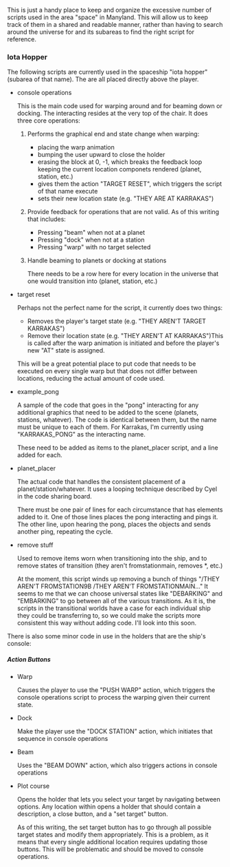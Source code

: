 This is just a handy place to keep and organize the excessive number of scripts used in the area "space" in Manyland. This will allow us to keep track of them in a shared and readable manner, rather than having to search around the universe for and its subareas to find the right script for reference.

### Iota Hopper

The following scripts are currently used in the spaceship "iota hopper" (subarea of that name). The are all placed directly above the player.

*   console operations

    This is the main code used for warping around and for beaming down or docking. The interacting resides at the very top of the chair. It does three core operations:

    1.  Performs the graphical end and state change when warping:
        *   placing the warp animation
        *   bumping the user upward to close the holder
        *   erasing the block at 0, -1, which breaks the feedback loop keeping the current location componets rendered (planet, station, etc.)
        *   gives them the action "TARGET RESET", which triggers the script of that name execute
        *   sets their new location state (e.g. "THEY ARE AT KARRAKAS")
    2.  Provide feedback for operations that are not valid. As of this writing that includes:
        *   Pressing "beam" when not at a planet
        *   Pressing "dock" when not at a station
        *   Pressing "warp" with no target selected
    3.  Handle beaming to planets or docking at stations

        There needs to be a row here for every location in the universe that one would transition into (planet, station, etc.)

*   target reset

    Perhaps not the perfect name for the script, it currently does two things:

    *   Removes the player's target state (e.g. "THEY AREN'T TARGET KARRAKAS")
    *   Remove their location state (e.g. "THEY AREN'T AT KARRAKAS")This is called after the warp animation is initiated and before the player's new "AT" state is assigned.

    This will be a great potential place to put code that needs to be executed on every single warp but that does not differ between locations, reducing the actual amount of code used.

*   example_pong

    A sample of the code that goes in the "pong" interacting for any additional graphics that need to be added to the scene (planets, stations, whatever). The code is identical between them, but the name must be unique to each of them. For Karrakas, I'm currently using "KARRAKAS_PONG" as the interacting name.

    These need to be added as items to the planet_placer script, and a line added for each.

*   planet_placer

    The actual code that handles the consistent placement of a planet/station/whatever. It uses a looping technique described by Cyel in the code sharing board.

    There must be one pair of lines for each circumstance that has elements added to it. One of those lines places the pong interacting and pings it. The other line, upon hearing the pong, places the objects and sends another ping, repeating the cycle.

*   remove stuff

    Used to remove items worn when transitioning into the ship, and to remove states of transition (they aren't fromstationmain, removes *, etc.)

    At the moment, this script winds up removing a bunch of things "/THEY AREN'T FROMSTATION9B /THEY AREN'T FROMSTATIONMAIN..." It seems to me that we can choose universal states like "DEBARKING" and "EMBARKING" to go between all of the various transitions. As it is, the scripts in the transitional worlds have a case for each individual ship they could be transferring to, so we could make the scripts more consistent this way without adding code. I'll look into this soon.

There is also some minor code in use in the holders that are the ship's console:

##### Action Buttons

*   Warp

    Causes the player to use the "PUSH WARP" action, which triggers the console operations script to process the warping given their current state.

*   Dock

    Make the player use the "DOCK STATION" action, which initiates that sequence in console operations

*   Beam

    Uses the "BEAM DOWN" action, which also triggers actions in console operations

*   Plot course

    Opens the holder that lets you select your target by navigating between options. Any location within opens a holder that should contain a description, a close button, and a "set target" button.

    As of this writing, the set target button has to go through all possible target states and modify them appropriately. This is a problem, as it means that every single additional location requires updating those buttons. This will be problematic and should be moved to console operations.
